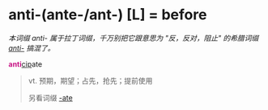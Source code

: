 # anti-(ante-/ant-) [L] = before

*本词缀 anti- 属于拉丁词缀，千万别把它跟意思为 "反，反对，阻止" 的希腊词缀 [anti-](anti-.2.md) 搞混了。*

<b style="color: #C71585;">anti</b>[cip](_cap_.md)ate
> vt. 预期，期望；占先，抢先；提前使用
>
> 另看词缀 [-ate](-ate.md)